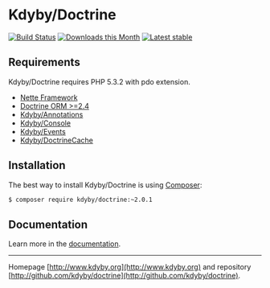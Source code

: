 Kdyby/Doctrine
======

[![Build Status](https://travis-ci.org/Kdyby/Doctrine.svg?branch=nette-2.1)](https://travis-ci.org/Kdyby/Doctrine)
[![Downloads this Month](https://img.shields.io/packagist/dm/kdyby/doctrine.svg)](https://packagist.org/packages/kdyby/doctrine)
[![Latest stable](https://img.shields.io/packagist/v/kdyby/doctrine.svg)](https://packagist.org/packages/kdyby/doctrine)


Requirements
------------

Kdyby/Doctrine requires PHP 5.3.2 with pdo extension.

- [Nette Framework](https://github.com/nette/nette)
- [Doctrine ORM >=2.4](https://github.com/doctrine/orm)
- [Kdyby/Annotations](https://github.com/kdyby/annotations)
- [Kdyby/Console](https://github.com/kdyby/console)
- [Kdyby/Events](https://github.com/kdyby/events)
- [Kdyby/DoctrineCache](https://github.com/kdyby/doctrineCache)


Installation
------------

The best way to install Kdyby/Doctrine is using  [Composer](http://getcomposer.org/):

```sh
$ composer require kdyby/doctrine:~2.0.1
```


Documentation
------------

Learn more in the [documentation](https://github.com/Kdyby/Doctrine/blob/nette-2.1/docs/en/index.md).


-----

Homepage [http://www.kdyby.org](http://www.kdyby.org) and repository [http://github.com/kdyby/doctrine](http://github.com/kdyby/doctrine).
